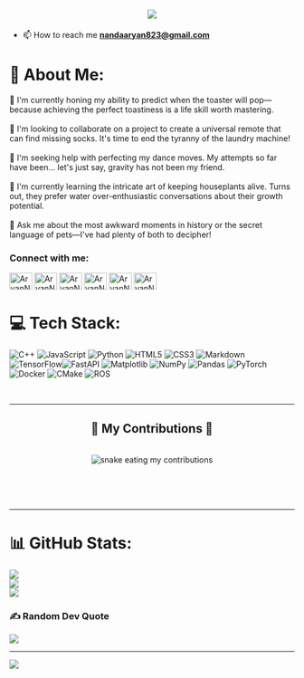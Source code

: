<h1 align="center">
    <img src="https://readme-typing-svg.herokuapp.com/?font=SpaceMono&size=35&center=true&vCenter=true&width=500&height=70&duration=4000&lines=Hi+There!+👋;+This+is+Aryan+🚀!;" />
</h1>

- 📫 How to reach me **nandaaryan823@gmail.com**
# 💫 About Me:
🔭 I'm currently honing my ability to predict when the toaster will pop—because achieving the perfect toastiness is a life skill worth mastering.<br><br>👯 I'm looking to collaborate on a project to create a universal remote that can find missing socks. It's time to end the tyranny of the laundry machine!<br><br>🤝 I'm seeking help with perfecting my dance moves. My attempts so far have been... let's just say, gravity has not been my friend.<br><br>🌱 I'm currently learning the intricate art of keeping houseplants alive. Turns out, they prefer water over-enthusiastic conversations about their growth potential.<br><br>💬 Ask me about the most awkward moments in history or the secret language of pets—I've had plenty of both to decipher!<be>

<h3 align="left">Connect with me:</h3>
<p align="left">

<a href="https://www.linkedin.com/in/aryan-nanda-25b32224b/" target="blank"><img align="center" src="https://raw.githubusercontent.com/rahuldkjain/github-profile-readme-generator/master/src/images/icons/Social/linked-in-alt.svg" alt="AryanNanda17" height="30" width="40" /></a>
<a href="https://www.kaggle.com/aryannanda17/code" target="blank"><img align="center" src="https://raw.githubusercontent.com/rahuldkjain/github-profile-readme-generator/master/src/images/icons/Social/kaggle.svg" alt="AryanNanda17" height="30" width="40" /></a>
<a href="https://www.instagram.com/?next=%2F" target="blank"><img align="center" src="https://raw.githubusercontent.com/rahuldkjain/github-profile-readme-generator/master/src/images/icons/Social/instagram.svg" alt="AryanNanda17" height="30" width="40" /></a>
<a href="https://www.codechef.com/users/nandaaryan823" target="blank"><img align="center" src="https://cdn.jsdelivr.net/npm/simple-icons@3.1.0/icons/codechef.svg" alt="AryanNanda17" height="30" width="40" /></a>
<a href="https://codeforces.com/profile/nandaaryan823" target="blank"><img align="center" src="https://raw.githubusercontent.com/rahuldkjain/github-profile-readme-generator/master/src/images/icons/Social/codeforces.svg" alt="AryanNandar" height="30" width="40" /></a>
<a href="https://leetcode.com/Aryan_Nanda/" target="blank"><img align="center" src="https://raw.githubusercontent.com/rahuldkjain/github-profile-readme-generator/master/src/images/icons/Social/leet-code.svg" alt="AryanNanda" height="30" width="40" /></a>
</p>


# 💻 Tech Stack:
 ![C++](https://img.shields.io/badge/c++-%2300599C.svg?style=for-the-badge&logo=c%2B%2B&logoColor=white) ![JavaScript](https://img.shields.io/badge/javascript-%23323330.svg?style=for-the-badge&logo=javascript&logoColor=%23F7DF1E) ![Python](https://img.shields.io/badge/python-3670A0?style=for-the-badge&logo=python&logoColor=ffdd54) ![HTML5](https://img.shields.io/badge/html5-%23E34F26.svg?style=for-the-badge&logo=html5&logoColor=white) ![CSS3](https://img.shields.io/badge/css3-%231572B6.svg?style=for-the-badge&logo=css3&logoColor=white) ![Markdown](https://img.shields.io/badge/markdown-%23000000.svg?style=for-the-badge&logo=markdown&logoColor=white) ![TensorFlow](https://img.shields.io/badge/TensorFlow-%23FF6F00.svg?style=for-the-badge&logo=TensorFlow&logoColor=white)![FastAPI](https://img.shields.io/badge/FastAPI-005571?style=for-the-badge&logo=fastapi) ![Matplotlib](https://img.shields.io/badge/Matplotlib-%23ffffff.svg?style=for-the-badge&logo=Matplotlib&logoColor=black) ![NumPy](https://img.shields.io/badge/numpy-%23013243.svg?style=for-the-badge&logo=numpy&logoColor=white) ![Pandas](https://img.shields.io/badge/pandas-%23150458.svg?style=for-the-badge&logo=pandas&logoColor=white) ![PyTorch](https://img.shields.io/badge/PyTorch-%23EE4C2C.svg?style=for-the-badge&logo=PyTorch&logoColor=white) ![Docker](https://img.shields.io/badge/docker-%230db7ed.svg?style=for-the-badge&logo=docker&logoColor=white) ![CMake](https://img.shields.io/badge/CMake-%23008FBA.svg?style=for-the-badge&logo=cmake&logoColor=white) ![ROS](https://img.shields.io/badge/ros-%230A0FF9.svg?style=for-the-badge&logo=ros&logoColor=white)

 <br/>
<hr/>

<div align="center">
  <h2>🐍 My Contributions 🐍</h2>
  <br>
  <img alt="snake eating my contributions" src="https://raw.githubusercontent.com/AryanNanda17/AryanNanda17/output/github-contribution-grid-snake.svg" />
  
  <br/><br/><br/>
</div>

<hr/>

# 📊 GitHub Stats:
![](https://github-readme-stats.vercel.app/api?username=AryanNanda17&theme=radical&hide_border=false&include_all_commits=false&count_private=false)<br/>
![](https://github-readme-streak-stats.herokuapp.com/?user=AryanNanda17&theme=radical&hide_border=false)<br/>
![](https://github-readme-stats.vercel.app/api/top-langs/?username=AryanNanda17&theme=radical&hide_border=false&include_all_commits=false&count_private=false&layout=compact)

### ✍️ Random Dev Quote
![](https://quotes-github-readme.vercel.app/api?type=horizontal&theme=radical)

---
[![](https://visitcount.itsvg.in/api?id=AryanNanda17&icon=0&color=0)](https://visitcount.itsvg.in)

<!-- Proudly created with GPRM ( https://gprm.itsvg.in ) -->
